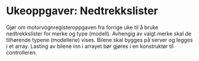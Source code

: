 # Ukeoppgaver: Nedtrekkslister

Gjør om motorvognregisteroppgaven fra forrige uke til å bruke nedtrekkslister for merke og type (modell).  Avhengig av valgt merke skal de tilhørende typene (modellene) vises. Bilene skal bygges på server og legges i et array. Lasting av bilene inn i arrayet bør gjøres i en konstruktør til controlleren.